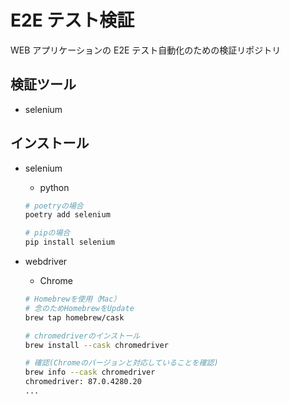 # E2E テスト検証

WEB アプリケーションの E2E テスト自動化のための検証リポジトリ

## 検証ツール

- selenium

## インストール

- selenium

  - python

  ```bash
  # poetryの場合
  poetry add selenium

  # pipの場合
  pip install selenium
  ```

- webdriver

  - Chrome

  ```bash
  # Homebrewを使用（Mac）
  # 念のためHomebrewをUpdate
  brew tap homebrew/cask

  # chromedriverのインストール
  brew install --cask chromedriver

  # 確認(Chromeのバージョンと対応していることを確認)
  brew info --cask chromedriver
  chromedriver: 87.0.4280.20
  ...
  ```
